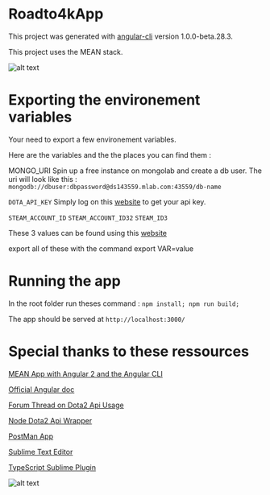 # Roadto4kApp

This project was generated with [angular-cli](https://github.com/angular/angular-cli) version 1.0.0-beta.28.3.

This project uses the MEAN stack.

![alt text](http://i.imgur.com/1NPrqxx.png "mean stack")

# Exporting the environement variables

Your need to export a few environement variables.

Here are the variables and the the places you can find them :

MONGO_URI
Spin up a free instance on mongolab and create a db user. The uri will look like this : 
`mongodb://dbuser:dbpassword@ds143559.mlab.com:43559/db-name`

`DOTA_API_KEY`
Simply log on this [website](http://steamcommunity.com/dev/apikey) to get your api key.

`STEAM_ACCOUNT_ID`
`STEAM_ACCOUNT_ID32`
`STEAM_ID3`

These 3 values can be found using this [website](https://profile.tf/)

export all of these with the command export VAR=value

# Running the app

In the root folder run theses command : `npm install; npm run build;`

The app should be served at `http://localhost:3000/`

# Special thanks to these ressources

[MEAN App with Angular 2 and the Angular CLI](https://scotch.io/tutorials/mean-app-with-angular-2-and-the-angular-cli)

[Official Angular doc](https://angular.io/)

[Forum Thread on Dota2 Api Usage](http://dev.dota2.com/showthread.php?t=47115)

[Node Dota2 Api Wrapper](https://www.npmjs.com/package/dota2-api)

[PostMan App](https://www.getpostman.com/)

[Sublime Text Editor](https://www.sublimetext.com/)

[TypeScript Sublime Plugin](https://github.com/Microsoft/TypeScript-Sublime-Plugin)

![alt text](http://i.imgur.com/a8iTWCF.png "Dota2")
